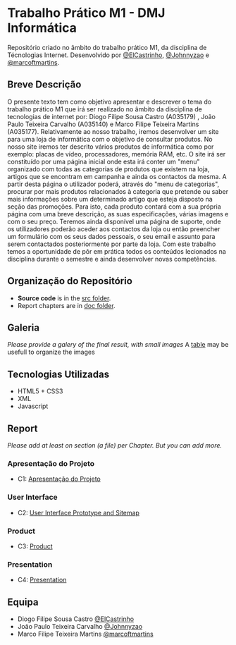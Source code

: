 # Trabalho Prático M1 - DMJ Informática
Repositório criado no âmbito do trabalho prático M1, da disciplina de Técnologias Internet. Desenvolvido por [@ElCastrinho](https://github.com/ElCastrinho), [@Johnnyzao](https://github.com/Johnnyzao) e [@marcoftmartins](https://github.com/marcoftmartins).

## Breve Descrição

  O presente texto tem como objetivo apresentar e descrever o tema do trabalho prático M1 que irá ser realizado no âmbito da disciplina de tecnologias de internet por: Diogo Filipe Sousa Castro (A035179) , João Paulo Teixeira Carvalho (A035140)  e Marco Filipe Teixeira Martins (A035177). 
  Relativamente ao nosso trabalho, iremos desenvolver um site para uma loja de informática com o objetivo de consultar produtos. 
  No nosso site iremos ter descrito vários produtos de informática como por exemplo: placas de vídeo, processadores, memória RAM, etc. 
  O site irá ser constituído por uma página inicial onde esta irá conter um "menu" organizado com todas as categorias de produtos que existem na loja, artigos que se encontram em campanha e ainda os contactos da mesma. A partir desta página o utilizador poderá, através do "menu de categorias", procurar por mais produtos relacionados à categoria que pretende ou saber mais informações sobre um determinado artigo que esteja disposto na seção das promoções. Para isto, cada produto contará com a sua própria página com uma breve descrição, as suas especificações, várias imagens e com o seu preço. 
  Teremos ainda disponível uma página de suporte, onde os utilizadores poderão aceder aos contactos da loja ou então preencher um formulário com os seus dados pessoais, o seu email e assunto para serem contactados posteriormente por parte da loja. 
  Com este trabalho temos a oportunidade de pôr em prática todos os conteúdos lecionados na disciplina durante o semestre e ainda desenvolver novas competências.

## Organização do Repositório

* **Source code** is in the [src folder](https://github.com/exemploTrabalho/report/src).
* Report chapters are in [doc folder](https://github.com/exemploTrabalho/report/doc).

## Galeria

_Please provide a galery of the final result, with small images_
A [table](https://www.markdownguide.org/extended-syntax/#tables) may be usefull to organize the images

## Tecnologias Utilizadas

* HTML5 + CSS3
* XML
* Javascript

## Report
_Please add at least on section (a file) per Chapter. But you can add more._

### Apresentação do Projeto
* C1: [Apresentação do Projeto](docs/apresentacao-projeto.md)
### User Interface 
* C2: [User Interface Prototype and Sitemap](docs/interface-utilizador.md)
### Product
* C3: [Product](docs/c3.md)
### Presentation
* C4: [Presentation](docs/c4.md)

## Equipa
* Diogo Filipe Sousa Castro [@ElCastrinho](https://github.com/ElCastrinho)
* João Paulo Teixeira Carvalho [@Johnnyzao](https://github.com/Johnnyzao)
* Marco Filipe Teixeira Martins [@marcoftmartins](https://github.com/marcoftmartins)
